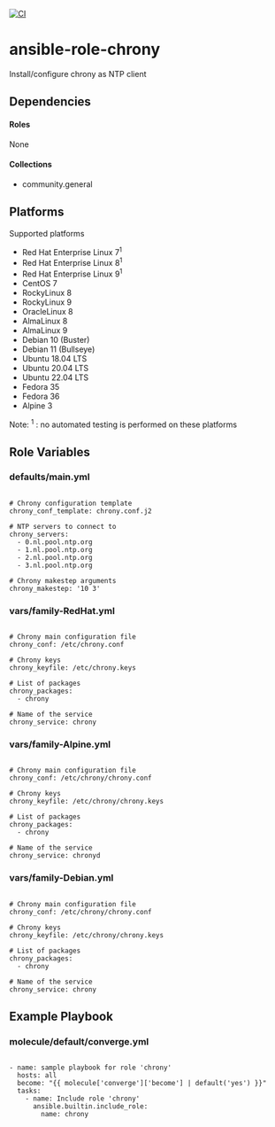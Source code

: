 [![CI](https://github.com/de-it-krachten/ansible-role-chrony/workflows/CI/badge.svg?event=push)](https://github.com/de-it-krachten/ansible-role-chrony/actions?query=workflow%3ACI)


# ansible-role-chrony

Install/configure chrony as NTP client



## Dependencies

#### Roles
None

#### Collections
- community.general

## Platforms

Supported platforms

- Red Hat Enterprise Linux 7<sup>1</sup>
- Red Hat Enterprise Linux 8<sup>1</sup>
- Red Hat Enterprise Linux 9<sup>1</sup>
- CentOS 7
- RockyLinux 8
- RockyLinux 9
- OracleLinux 8
- AlmaLinux 8
- AlmaLinux 9
- Debian 10 (Buster)
- Debian 11 (Bullseye)
- Ubuntu 18.04 LTS
- Ubuntu 20.04 LTS
- Ubuntu 22.04 LTS
- Fedora 35
- Fedora 36
- Alpine 3

Note:
<sup>1</sup> : no automated testing is performed on these platforms

## Role Variables
### defaults/main.yml
<pre><code>
# Chrony configuration template
chrony_conf_template: chrony.conf.j2

# NTP servers to connect to
chrony_servers:
  - 0.nl.pool.ntp.org
  - 1.nl.pool.ntp.org
  - 2.nl.pool.ntp.org
  - 3.nl.pool.ntp.org

# Chrony makestep arguments
chrony_makestep: '10 3'
</pre></code>


### vars/family-RedHat.yml
<pre><code>
# Chrony main configuration file
chrony_conf: /etc/chrony.conf

# Chrony keys
chrony_keyfile: /etc/chrony.keys

# List of packages
chrony_packages:
  - chrony

# Name of the service
chrony_service: chrony
</pre></code>

### vars/family-Alpine.yml
<pre><code>
# Chrony main configuration file
chrony_conf: /etc/chrony/chrony.conf

# Chrony keys
chrony_keyfile: /etc/chrony/chrony.keys

# List of packages
chrony_packages:
  - chrony

# Name of the service
chrony_service: chronyd
</pre></code>

### vars/family-Debian.yml
<pre><code>
# Chrony main configuration file
chrony_conf: /etc/chrony/chrony.conf

# Chrony keys
chrony_keyfile: /etc/chrony/chrony.keys

# List of packages
chrony_packages:
  - chrony

# Name of the service
chrony_service: chrony
</pre></code>



## Example Playbook
### molecule/default/converge.yml
<pre><code>
- name: sample playbook for role 'chrony'
  hosts: all
  become: "{{ molecule['converge']['become'] | default('yes') }}"
  tasks:
    - name: Include role 'chrony'
      ansible.builtin.include_role:
        name: chrony
</pre></code>
